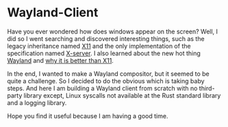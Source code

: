 # Wayland-Client

Have you ever wondered how does windows appear on the screen? Well, I did so I went searching and discovered interesting things, such as the legacy inheritance named [X11](https://en.wikipedia.org/wiki/X_Window_System) and the only implementation of the specification named [X-server](https://www.x.org/releases/X11R7.6/doc/man/man1/Xserver.1.xhtml). I also learned about the new hot thing [Wayland](https://en.wikipedia.org/wiki/Wayland_(protocol)) and [why it is better than X11](https://wayland.freedesktop.org/docs/html/ch01.html).

In the end, I wanted to make a Wayland compositor, but it seemed to be quite a challenge. So I decided to do the obvious which is taking baby steps. And here I am building a Wayland client from scratch with no third-party library except, Linux syscalls not available at the Rust standard library and a logging library.

Hope you find it useful because I am having a good time.
